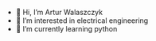 - 👋 Hi, I’m Artur Walaszczyk
- 👀 I’m interested in electrical engineering
- 🌱 I’m currently learning python

<!---
arturvv100/arturvv100 is a ✨ special ✨ repository because its `README.md` (this file) appears on your GitHub profile.
You can click the Preview link to take a look at your changes.
--->
